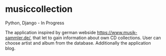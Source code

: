 # musiccollection
Python, Django - In Progress

The application inspired by german webside https://www.musik-sammler.de/, that let to gain information about own CD collections. 
User can choose artist and album from the database.
Additionally the application blog. 
